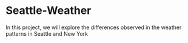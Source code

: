 # Seattle-Weather

In this project, we will explore the differences observed in the weather patterns in Seattle and New York
